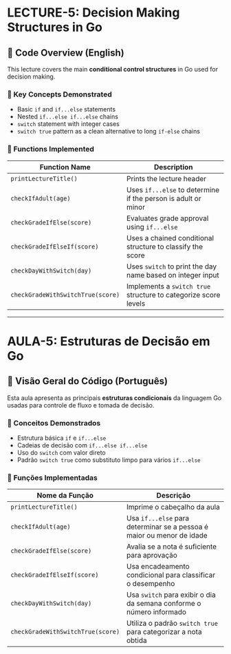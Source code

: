 # LECTURE-5: Decision Making Structures in Go

## 📘 Code Overview (English)

This lecture covers the main **conditional control structures** in Go used for decision making.

### 🔹 Key Concepts Demonstrated

- Basic `if` and `if...else` statements
- Nested `if...else if...else` chains
- `switch` statement with integer cases
- `switch true` pattern as a clean alternative to long `if-else` chains

### 🔹 Functions Implemented

| Function Name                | Description                                                        |
|-----------------------------|--------------------------------------------------------------------|
| `printLectureTitle()`       | Prints the lecture header                                          |
| `checkIfAdult(age)`         | Uses `if...else` to determine if the person is adult or minor      |
| `checkGradeIfElse(score)`   | Evaluates grade approval using `if...else`                         |
| `checkGradeIfElseIf(score)` | Uses a chained conditional structure to classify the score         |
| `checkDayWithSwitch(day)`   | Uses `switch` to print the day name based on integer input         |
| `checkGradeWithSwitchTrue(score)` | Implements a `switch true` structure to categorize score levels |

---

# AULA-5: Estruturas de Decisão em Go

## 📘 Visão Geral do Código (Português)

Esta aula apresenta as principais **estruturas condicionais** da linguagem Go usadas para controle de fluxo e tomada de decisão.

### 🔹 Conceitos Demonstrados

- Estrutura básica `if` e `if...else`
- Cadeias de decisão com `if...else if...else`
- Uso do `switch` com valor direto
- Padrão `switch true` como substituto limpo para vários `if...else`

### 🔹 Funções Implementadas

| Nome da Função                  | Descrição                                                            |
|---------------------------------|------------------------------------------------------------------------|
| `printLectureTitle()`           | Imprime o cabeçalho da aula                                           |
| `checkIfAdult(age)`             | Usa `if...else` para determinar se a pessoa é maior ou menor de idade |
| `checkGradeIfElse(score)`       | Avalia se a nota é suficiente para aprovação                          |
| `checkGradeIfElseIf(score)`     | Usa encadeamento condicional para classificar o desempenho            |
| `checkDayWithSwitch(day)`       | Usa `switch` para exibir o dia da semana conforme o número informado  |
| `checkGradeWithSwitchTrue(score)` | Utiliza o padrão `switch true` para categorizar a nota obtida         |
